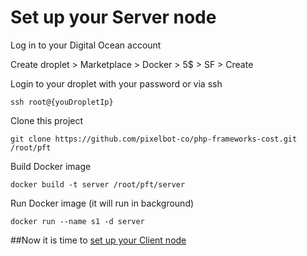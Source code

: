 # Set up your Server node

Log in to your Digital Ocean account

Create droplet > Marketplace > Docker > 5$ > SF > Create

Login to your droplet with your password or via ssh
```shell
ssh root@{youDropletIp}
```

Clone this project
```
git clone https://github.com/pixelbot-co/php-frameworks-cost.git /root/pft
```

Build Docker image
```
docker build -t server /root/pft/server
```

Run Docker image (it will run in background)
```
docker run --name s1 -d server
```

##Now it is time to [set up your Client node](../client/README.md)
